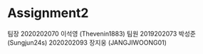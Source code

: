 # Assignment2
팀장
2020202070 이석영 (Thevenin1883)
팀원
2019202073 박성준 (Sungjun24s)
2020202093 장지웅 (JANGJIWOONG01)
